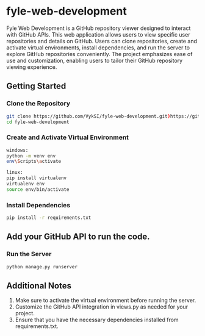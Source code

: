 # fyle-web-development

Fyle Web Development is a GitHub repository viewer designed to interact with GitHub APIs. This web application allows users to view specific user repositories and details on GitHub. Users can clone repositories, create and activate virtual environments, install dependencies, and run the server to explore GitHub repositories conveniently. The project emphasizes ease of use and customization, enabling users to tailor their GitHub repository viewing experience.

## Getting Started

### Clone the Repository

```bash
git clone https://github.com/VykSI/fyle-web-development.git)https://github.com/VykSI/fyle-web-development.git
cd fyle-web-development
```

### Create and Activate Virtual Environment

```bash
windows:
python -m venv env
env\Scripts\activate

linux:
pip install virtualenv
virtualenv env
source env/bin/activate
```

### Install Dependencies

```bash
pip install -r requirements.txt
```

## Add your GitHub API to run the code.

### Run the Server

```bash
python manage.py runserver
```

## Additional Notes

1. Make sure to activate the virtual environment before running the server.
2. Customize the GitHub API integration in views.py as needed for your project.
3. Ensure that you have the necessary dependencies installed from requirements.txt.

